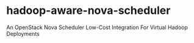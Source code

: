hadoop-aware-nova-scheduler
===========================

An OpenStack Nova Scheduler Low-Cost Integration For Virtual Hadoop Deployments
